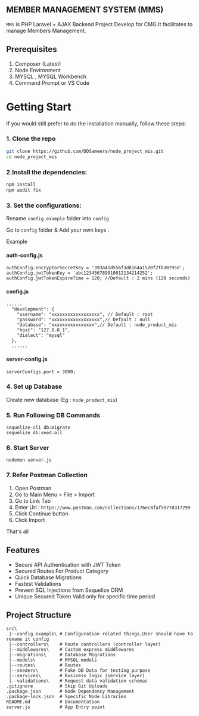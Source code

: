 ## MEMBER MANAGEMENT SYSTEM (MMS)

`MMS` is PHP Laravel + AJAX Backend Project Develop for CMG.It facilitates to manage Members Management.

## Prerequisites 
1. Composer (Latest)
2. Node Environment 
3. MYSQL , MYSQL Workbench
4. Command Prompt or VS Code


# Getting Start

If you would still prefer to do the installation manually, follow these steps:

### 1. Clone the repo

```bash
git clone https://github.com/DDSameera/node_project_mis.git
cd node_project_mis
```

### 2.Install the dependencies:

```bash
npm install
npm audit fix
```

### 3. Set the configurations:

Rename `config.example` folder into `config`

Go to `config` folder & Add your  own keys .

Example

#### auth-config.js
```
authConfig.encryptorSecretKey = '393a41d556f3d8164a1520f2fb30795d';
authConfig.jwtTokenKey = 'abc123456789010012134214252';
authConfig.jwtTokenExpireTime = 120; //Default : 2 mins (120 seconds)
```

#### config.js
```
......
  "development": {
    "username": "xxxxxxxxxxxxxxxxxx", // Default : root
    "password": "xxxxxxxxxxxxxxxxxx",// Default : null
    "database": "xxxxxxxxxxxxxxxx",// Default : node_product_mis
    "host": "127.0.0.1",
    "dialect": "mysql"
  },
  ......
```
#### server-config.js
```
serverConfigs.port = 3000;
```
### 4. Set up Database
Create new database (Eg : `node_product_mis`)

### 5. Run Following DB Commands
```
sequelize-cli db:migrate
sequelize db:seed:all
```
### 6. Start Server
```
nodemon server.js
```

### 7. Refer Postman Collection
1. Open Postman
2. Go to Main Menu > File > Import
3. Go to Link Tab
4. Enter Url : `https://www.postman.com/collections/176ec8faf5977d317299`
5. Click Continue button
6. Click Import

That's all
## Features
- Secure API Authentication with JWT Token
- Secured Routes For Product Category
- Quick Database Migrations
- Fastest Validations
- Prevent SQL Injections from Sequelize ORM
- Unique Secured Token Valid only for specific time period


## Project Structure

```
src\
 |--config.example\ # Configuration related things,User should have to rename it config
 |--controllers\    # Route controllers (controller layer)
 |--middlewares\    # Custom express middlewares
 |--migrations\     # Database Migrations
 |--models\         # MYSQL models
 |--routes\         # Routes
 |--seeders\        # Fake DB Data for testing purpose
 |--services\       # Business logic (service layer)
 |--validations\    # Request data validation schemas
.gitignore          # Skip Git Uploads
.package.json       # Node Dependency Management
.package-lock.json  # Specific Node Libraries
README.md           # Documentation
server.js           # App Entry point
```
